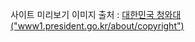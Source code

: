 사이트 미리보기 이미지 출처 : <a href="https://www1.president.go.kr/about/copyright">대한민국 청와대 ("www1.president.go.kr/about/copyright")</a>
